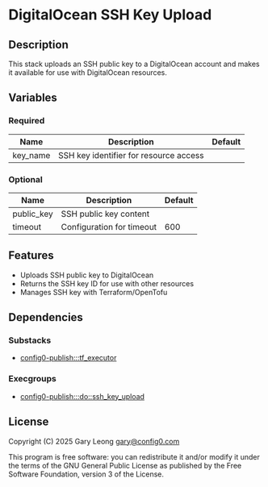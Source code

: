 # DigitalOcean SSH Key Upload

## Description
This stack uploads an SSH public key to a DigitalOcean account and makes it available for use with DigitalOcean resources.

## Variables

### Required

| Name | Description | Default |
|------|-------------|---------|
| key_name | SSH key identifier for resource access |  |

### Optional

| Name | Description | Default |
|------|-------------|---------|
| public_key | SSH public key content |  |
| timeout | Configuration for timeout | 600 |

## Features
- Uploads SSH public key to DigitalOcean
- Returns the SSH key ID for use with other resources
- Manages SSH key with Terraform/OpenTofu

## Dependencies

### Substacks
- [config0-publish:::tf_executor](https://api-app.config0.com/web_api/v1.0/stacks/config0-publish/tf_executor)

### Execgroups
- [config0-publish:::do::ssh_key_upload](https://api-app.config0.com/web_api/v1.0/exec/groups/config0-publish/do/ssh_key_upload)

## License
Copyright (C) 2025 Gary Leong <gary@config0.com>

This program is free software: you can redistribute it and/or modify
it under the terms of the GNU General Public License as published by
the Free Software Foundation, version 3 of the License.